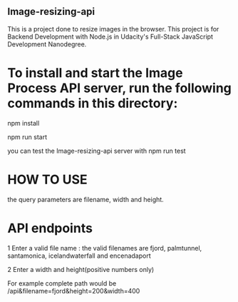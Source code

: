 ## Image-resizing-api

This is a project done to resize images in the browser. This project is  for Backend Development with Node.js in Udacity's Full-Stack JavaScript Development Nanodegree.

# To install and start the Image Process API server, run the following commands in this directory:

 npm install

 npm run start

you can test the Image-resizing-api server with npm run test

# HOW TO USE
the query parameters are filename, width and height.
# API endpoints
1 Enter a valid file name :
  the valid filenames are fjord, palmtunnel, santamonica, icelandwaterfall and encenadaport

2 Enter a width and height(positive numbers only)

For example  complete path would be  /api&filename=fjord&height=200&width=400
